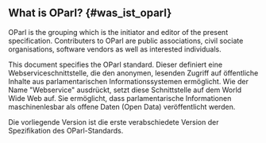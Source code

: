 ## What is OParl? {#was_ist_oparl}

OParl is the grouping which is the initiator and editor of the present specification. Contributers to OParl are public associations, civil sociate organisations, software vendors as well as interested individuals.

This document specifies the OParl standard. Dieser definiert eine Webserviceschnittstelle, die den anonymen, lesenden Zugriff auf öffentliche Inhalte aus parlamentarischen Informationssystemen ermöglicht. Wie der Name "Webservice" ausdrückt, setzt diese Schnittstelle auf dem World Wide Web auf. Sie ermöglicht, dass parlamentarische Informationen maschinenlesbar als offene Daten (Open Data) veröffentlicht werden.

Die vorliegende Version ist die erste verabschiedete Version der Spezifikation des OParl-Standards.